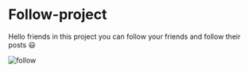 # Follow-project

Hello friends in this project you can follow your friends and follow their posts :smiley:




![follow](https://user-images.githubusercontent.com/83788662/142358745-861b55d8-e008-43c4-b814-d647879d0bbf.jpg)
